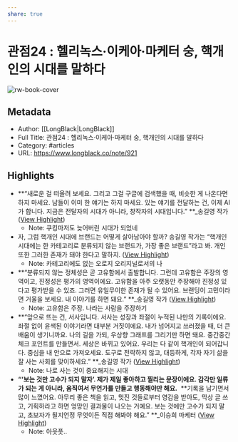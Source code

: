 ```yaml
---
share: true
---
```


# 관점24 : 헬리녹스·이케아·마케터 숭, 핵개인의 시대를 말하다

![rw-book-cover](https://longblack-contens.s3.ap-northeast-2.amazonaws.com/image/20231213/1702467149f99a76b17713b94f5400b5e8cfec9e4f.png)

## Metadata
- Author: [[LongBlack|LongBlack]]
- Full Title: 관점24 : 헬리녹스·이케아·마케터 숭, 핵개인의 시대를 말하다
- Category: #articles
- URL: https://www.longblack.co/note/921

## Highlights
- **“새로운 걸 떠올려 보세요. 그리고 그걸 구글에 검색했을 때, 비슷한 게 나온다면 하지 마세요. 남들이 이미 한 얘기는 하지 마세요. 있는 얘기를 전달하는 건, 이제 AI가 합니다. 지금은 전달자의 시대가 아니라, 창작자의 시대입니다.” 
  **_송길영 작가 ([View Highlight](https://read.readwise.io/read/01hjj94aadc2c0ksr951116p98))
    - Note: 쿠킹마저도 늦어버린 시대가 되었네
- 자, 그럼 핵개인 시대에 브랜드는 어떻게 살아남아야 할까? 송길영 작가는 “핵개인 시대에는 한 카테고리로 분류되지 않는 브랜드가, 가장 좋은 브랜드”라고 봐. 개인 또한 그러한 존재가 돼야 한다고 말하지. ([View Highlight](https://read.readwise.io/read/01hjj9aw25khnd5grtp0q0jkx4))
    - Note: 카테고리에도 없는 오로지 오리지널로서의 나
- **“분류되지 않는 정체성은 곧 고유함에서 출발합니다. 그런데 고유함은 주장의 영역이고, 진정성은 평가의 영역이에요. 고유함을 아주 오랫동안 주장해야 진정성 있다고 평가받을 수 있죠. 그러면 유일무이한 존재가 될 수 있어요. 브랜딩이 고민이라면 거울을 보세요. 내 이야기를 하면 돼요.” 
  **_송길영 작가 ([View Highlight](https://read.readwise.io/read/01hjj9fyf6t4ddge5ygseqycg7))
    - Note: 고유함은 주장.
      나라는 사람을 주장하기
- **“앞으로 뜨는 건, 서사입니다. 서사는 성장과 좌절이 누적된 나만의 기록이에요. 좌절 없이 윤색된 이야기라면 대부분 거짓이에요. 내가 넘어지고 쓰러졌을 때, 더 큰 배움이 생기니까요. 나의 길을 가되, 우상향 그래프를 그리기만 하면 돼요. 중간중간 체크 포인트를 만들면서. 세상은 바뀌고 있어요. 
  우리는 다 같이 핵개인이 되어갑니다. 중심을 내 안으로 가져오세요. 도구로 전락하지 않고, 대등하게, 각자 자기 삶을 잘 사는 사회를 맞이하세요.” 
  **_송길영 작가 ([View Highlight](https://read.readwise.io/read/01hjj9mn2mk5356a16w9ph27ae))
    - Note: 나로 사는 것이 중요해지는 시대
- **“‘보는 것만 고수가 되지 말자’. 제가 제일 좋아하고 찔리는 문장이에요. 감각만 일류가 되는 게 아니라, 움직여서 무언가를 만들고 행동해야만 해요.** 
  **기록을 남기면서 많이 느꼈어요. 아무리 좋은 책을 읽고, 멋진 것들로부터 영감을 받아도, 막상 글 쓰고, 기획하라고 하면 엉망인 결과물이 나오는 거예요. 보는 것에만 고수가 되지 말고, 초보자가 될지언정 무엇이든 직접 해봐야 해요.” 
  **_이승희 마케터 ([View Highlight](https://read.readwise.io/read/01hjj9xccwy84ewe1cvxypssg6))
    - Note: 아웃풋..
